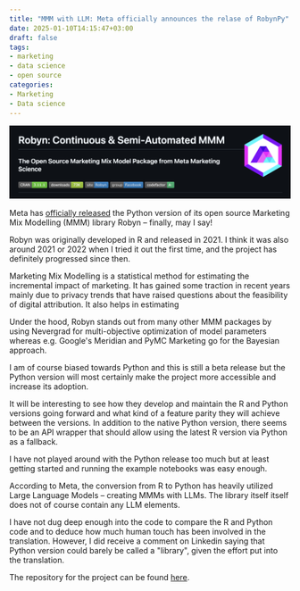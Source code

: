 ```yaml
---
title: "MMM with LLM: Meta officially announces the relase of RobynPy"
date: 2025-01-10T14:15:47+03:00
draft: false
tags:
- marketing
- data science
- open source
categories:
- Marketing
- Data science
---
```


![image](/images/robyn_github.png)

Meta has [officially released](https://developers.facebook.com/blog/post/2024/12/19/announcing-the-python-version-of-project-robyn) the Python version of its open source Marketing Mix Modelling (MMM) library Robyn – finally, may I say!

Robyn was originally developed in R and released in 2021. I think it was also around 2021 or 2022 when I tried it out the first time, and the project has definitely progressed since then.

Marketing Mix Modelling is a statistical method for estimating the incremental impact of marketing. It has gained some traction in recent years mainly due to privacy trends that have raised questions about the feasibility of digital attribution. It also helps in estimating 

Under the hood, Robyn stands out from many other MMM packages by using Nevergrad for multi-objective optimization of model parameters whereas e.g. Google's Meridian and PyMC Marketing go for the Bayesian approach.

I am of course biased towards Python and this is still a beta release but the Python version will most certainly make the project more accessible and increase its adoption.

It will be interesting to see how they develop and maintain the R and Python versions going forward and what kind of a feature parity they will achieve between the versions. In addition to the native Python version, there seems to be an API wrapper that should allow using the latest R version via Python as a fallback.

I have not played around with the Python release too much but at least getting started and running the example notebooks was easy enough.

According to Meta, the conversion from R to Python has heavily utilized Large Language Models – creating MMMs with LLMs. The library itself itself does not of course contain any LLM elements.

I have not dug deep enough into the code to compare the R and Python code and to deduce how much human touch has been involved in the translation. However, I did receive a comment on Linkedin saying that Python version could barely be called a "library", given the effort put into the translation.

The repository for the project can be found [here](https://github.com/pniskala/Robyn).
